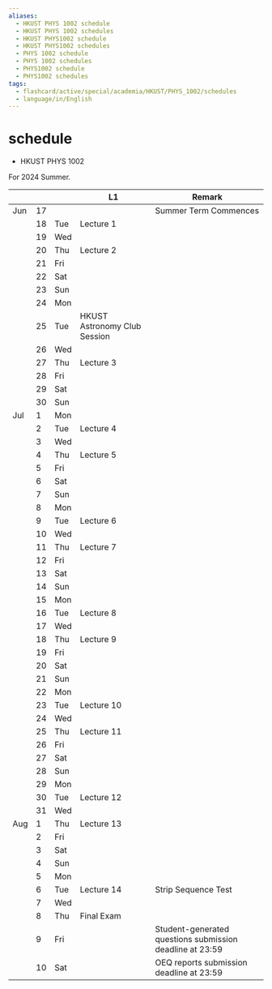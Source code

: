 ```yaml
---
aliases:
  - HKUST PHYS 1002 schedule
  - HKUST PHYS 1002 schedules
  - HKUST PHYS1002 schedule
  - HKUST PHYS1002 schedules
  - PHYS 1002 schedule
  - PHYS 1002 schedules
  - PHYS1002 schedule
  - PHYS1002 schedules
tags:
  - flashcard/active/special/academia/HKUST/PHYS_1002/schedules
  - language/in/English
---
```


# schedule

- HKUST PHYS 1002

For 2024 Summer.

|     |    |     | L1                           | Remark                                                   |
| --- | -- | --- | ---------------------------- | -------------------------------------------------------- |
| Jun | 17 |     |                              | Summer Term Commences                                    |
|     | 18 | Tue | Lecture 1                    |                                                          |
|     | 19 | Wed |                              |                                                          |
|     | 20 | Thu | Lecture 2                    |                                                          |
|     | 21 | Fri |                              |                                                          |
|     | 22 | Sat |                              |                                                          |
|     | 23 | Sun |                              |                                                          |
|     | 24 | Mon |                              |                                                          |
|     | 25 | Tue | HKUST Astronomy Club Session |                                                          |
|     | 26 | Wed |                              |                                                          |
|     | 27 | Thu | Lecture 3                    |                                                          |
|     | 28 | Fri |                              |                                                          |
|     | 29 | Sat |                              |                                                          |
|     | 30 | Sun |                              |                                                          |
| Jul | 1  | Mon |                              |                                                          |
|     | 2  | Tue | Lecture 4                    |                                                          |
|     | 3  | Wed |                              |                                                          |
|     | 4  | Thu | Lecture 5                    |                                                          |
|     | 5  | Fri |                              |                                                          |
|     | 6  | Sat |                              |                                                          |
|     | 7  | Sun |                              |                                                          |
|     | 8  | Mon |                              |                                                          |
|     | 9  | Tue | Lecture 6                    |                                                          |
|     | 10 | Wed |                              |                                                          |
|     | 11 | Thu | Lecture 7                    |                                                          |
|     | 12 | Fri |                              |                                                          |
|     | 13 | Sat |                              |                                                          |
|     | 14 | Sun |                              |                                                          |
|     | 15 | Mon |                              |                                                          |
|     | 16 | Tue | Lecture 8                    |                                                          |
|     | 17 | Wed |                              |                                                          |
|     | 18 | Thu | Lecture 9                    |                                                          |
|     | 19 | Fri |                              |                                                          |
|     | 20 | Sat |                              |                                                          |
|     | 21 | Sun |                              |                                                          |
|     | 22 | Mon |                              |                                                          |
|     | 23 | Tue | Lecture 10                   |                                                          |
|     | 24 | Wed |                              |                                                          |
|     | 25 | Thu | Lecture 11                   |                                                          |
|     | 26 | Fri |                              |                                                          |
|     | 27 | Sat |                              |                                                          |
|     | 28 | Sun |                              |                                                          |
|     | 29 | Mon |                              |                                                          |
|     | 30 | Tue | Lecture 12                   |                                                          |
|     | 31 | Wed |                              |                                                          |
| Aug | 1  | Thu | Lecture 13                   |                                                          |
|     | 2  | Fri |                              |                                                          |
|     | 3  | Sat |                              |                                                          |
|     | 4  | Sun |                              |                                                          |
|     | 5  | Mon |                              |                                                          |
|     | 6  | Tue | Lecture 14                   | Strip Sequence Test                                      |
|     | 7  | Wed |                              |                                                          |
|     | 8  | Thu | Final Exam                   |                                                          |
|     | 9  | Fri |                              | Student-generated questions submission deadline at 23:59 |
|     | 10 | Sat |                              | OEQ reports submission deadline at 23:59                 |
